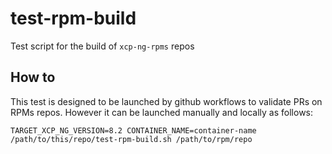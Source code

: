 # test-rpm-build
Test script for the build of `xcp-ng-rpms` repos

## How to

This test is designed to be launched by github workflows to validate PRs on RPMs repos.
However it can be launched manually and locally as follows:
```
TARGET_XCP_NG_VERSION=8.2 CONTAINER_NAME=container-name /path/to/this/repo/test-rpm-build.sh /path/to/rpm/repo
```

